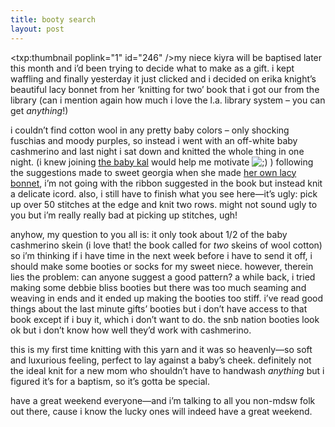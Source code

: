 ```yaml
---
title: booty search
layout: post
---
```


<span class="pic"><txp:thumbnail poplink="1" id="246" /></span>my niece kiyra will be baptised later this month and i&#8217;d been trying to decide what to make as a gift. i kept waffling and finally yesterday it just clicked and i decided on erika knight&#8217;s beautiful lacy bonnet from her &#8216;knitting for two&#8217; book that i got our from the library (can i mention again how much i love the l.a. library system &#8211; you can get *anything*!) 

i couldn&#8217;t find cotton wool in any pretty baby colors &#8211; only shocking fuschias and moody purples, so instead i went with an off-white baby cashmerino and last night i sat down and knitted the whole thing in one night. (i knew joining [the baby kal][1] would help me motivate <img src="http://localhost:8888/wordpress/wp-includes/images/smilies/icon_wink.gif" alt=";)" class="wp-smiley" /> ) following the suggestions made to sweet georgia when she made [her own lacy bonnet][2], i&#8217;m not going with the ribbon suggested in the book but instead knit a delicate icord. also, i still have to finish what you see here&#8212;it&#8217;s ugly: pick up over 50 stitches at the edge and knit two rows. might not sound ugly to you but i&#8217;m really really bad at picking up stitches, ugh!

anyhow, my question to you all is: it only took about 1/2 of the baby cashmerino skein (i love that! the book called for *two* skeins of wool cotton) so i&#8217;m thinking if i have time in the next week before i have to send it off, i should make some booties or socks for my sweet niece. however, therein lies the problem: can anyone suggest a good pattern? a while back, i tried making some debbie bliss booties but there was too much seaming and weaving in ends and it ended up making the booties too stiff. i&#8217;ve read good things about the last minute gifts&#8217; booties but i don&#8217;t have access to that book except if i buy it, which i don&#8217;t want to do. the snb nation booties look ok but i don&#8217;t know how well they&#8217;d work with cashmerino.

this is my first time knitting with this yarn and it was so heavenly&#8212;so soft and luxurious feeling, perfect to lay against a baby&#8217;s cheek. definitely not the ideal knit for a new mom who shouldn&#8217;t have to handwash *anything* but i figured it&#8217;s for a baptism, so it&#8217;s gotta be special. 

have a great weekend everyone&#8212;and i&#8217;m talking to all you non-mdsw folk out there, cause i know the lucky ones will indeed have a great weekend.

 [1]: http://vintagefusionhandcrafts.blogspot.com/2005/04/hosting-baby-knitalong.html
 [2]: http://sweetgeorgia.planetfishdesign.com/archives/2005/02/lacy_baby_bonne.html